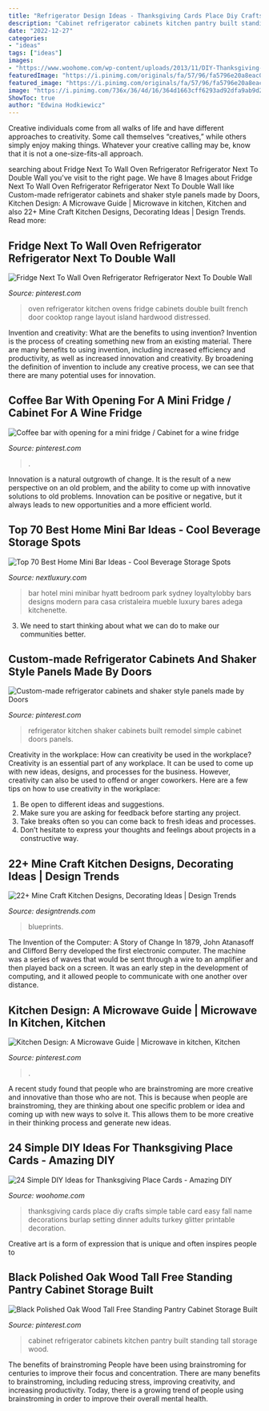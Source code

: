 ```yaml
---
title: "Refrigerator Design Ideas - Thanksgiving Cards Place Diy Crafts Simple Table Card Easy Fall Name Decorations Burlap Setting Dinner Adults Turkey Glitter Printable Decoration"
description: "Cabinet refrigerator cabinets kitchen pantry built standing tall storage wood"
date: "2022-12-27"
categories:
- "ideas"
tags: ["ideas"]
images:
- "https://www.woohome.com/wp-content/uploads/2013/11/DIY-Thanksgiving-Place-Cards-13-2.jpg"
featuredImage: "https://i.pinimg.com/originals/fa/57/96/fa5796e20a8eac0d8619e3cd718e5635.png"
featured_image: "https://i.pinimg.com/originals/fa/57/96/fa5796e20a8eac0d8619e3cd718e5635.png"
image: "https://i.pinimg.com/736x/36/4d/16/364d1663cff6293ad92dfa9ab9d217e9.jpg"
ShowToc: true
author: "Edwina Hodkiewicz"
---
```



Creative individuals come from all walks of life and have different approaches to creativity. Some call themselves “creatives,” while others simply enjoy making things. Whatever your creative calling may be, know that it is not a one-size-fits-all approach.

	

		
searching about Fridge Next To Wall Oven Refrigerator Refrigerator Next To Double Wall you've visit to the right page. We have 8 Images about Fridge Next To Wall Oven Refrigerator Refrigerator Next To Double Wall like Custom-made refrigerator cabinets and shaker style panels made by Doors, Kitchen Design: A Microwave Guide | Microwave in kitchen, Kitchen and also 22+ Mine Craft Kitchen Designs, Decorating Ideas | Design Trends. Read more:
		
    
## Fridge Next To Wall Oven Refrigerator Refrigerator Next To Double Wall

<img loading=lazy src="https://i.pinimg.com/736x/36/4d/16/364d1663cff6293ad92dfa9ab9d217e9.jpg" onerror="this.onerror=null;this.src='https://tse1.mm.bing.net/th?id=OIP.sOdrn_1ciQ6mJTiVrZ_rPwHaJ7&amp;pid=15.1';" alt="Fridge Next To Wall Oven Refrigerator Refrigerator Next To Double Wall">

_Source: pinterest.com_

>oven refrigerator kitchen ovens fridge cabinets double built french door cooktop range layout island hardwood distressed. 

	

Invention and creativity: What are the benefits to using invention?
Invention is the process of creating something new from an existing material. There are many benefits to using invention, including increased efficiency and productivity, as well as increased innovation and creativity. By broadening the definition of invention to include any creative process, we can see that there are many potential uses for innovation.

    
## Coffee Bar With Opening For A Mini Fridge / Cabinet For A Wine Fridge

<img loading=lazy src="https://i.pinimg.com/originals/fa/57/96/fa5796e20a8eac0d8619e3cd718e5635.png" onerror="this.onerror=null;this.src='https://tse2.mm.bing.net/th?id=OIP.FOCpGtX-kIgwCSXjezfVzwHaNf&amp;pid=15.1';" alt="Coffee bar with opening for a mini fridge / Cabinet for a wine fridge">

_Source: pinterest.com_

>. 

	

Innovation is a natural outgrowth of change. It is the result of a new perspective on an old problem, and the ability to come up with innovative solutions to old problems. Innovation can be positive or negative, but it always leads to new opportunities and a more efficient world.

    
## Top 70 Best Home Mini Bar Ideas - Cool Beverage Storage Spots

<img loading=lazy src="http://nextluxury.com/wp-content/uploads/home-interior-mini-bar-design-ideas.jpg" onerror="this.onerror=null;this.src='https://tse3.mm.bing.net/th?id=OIP.J1TagsCsCZ5vujFnN_E_xgAAAA&amp;pid=15.1';" alt="Top 70 Best Home Mini Bar Ideas - Cool Beverage Storage Spots">

_Source: nextluxury.com_

>bar hotel mini minibar hyatt bedroom park sydney loyaltylobby bars designs modern para casa cristaleira mueble luxury bares adega kitchenette. 

	

3. We need to start thinking about what we can do to make our communities better.

    
## Custom-made Refrigerator Cabinets And Shaker Style Panels Made By Doors

<img loading=lazy src="https://i.pinimg.com/736x/59/cf/42/59cf42eeb2ff4ead6e4c8b505565ee57--refrigerator-cabinet-built-in-refrigerator.jpg" onerror="this.onerror=null;this.src='https://tse4.mm.bing.net/th?id=OIP.EYm_VRsOeL_It0gwZt-_1QDIEs&amp;pid=15.1';" alt="Custom-made refrigerator cabinets and shaker style panels made by Doors">

_Source: pinterest.com_

>refrigerator kitchen shaker cabinets built remodel simple cabinet doors panels. 

	

Creativity in the workplace: How can creativity be used in the workplace?
Creativity is an essential part of any workplace. It can be used to come up with new ideas, designs, and processes for the business. However, creativity can also be used to offend or anger coworkers. Here are a few tips on how to use creativity in the workplace: 
1. Be open to different ideas and suggestions.
2. Make sure you are asking for feedback before starting any project. 
3. Take breaks often so you can come back to fresh ideas and processes. 
4. Don’t hesitate to express your thoughts and feelings about projects in a constructive way.

    
## 22+ Mine Craft Kitchen Designs, Decorating Ideas | Design Trends

<img loading=lazy src="https://images.designtrends.com/wp-content/uploads/2015/10/06101136/Food-Minecraft-Kitchen-Design.jpg" onerror="this.onerror=null;this.src='https://tse4.mm.bing.net/th?id=OIP.aO0rlVnBrXUI8YcP0_UePQHaEl&amp;pid=15.1';" alt="22+ Mine Craft Kitchen Designs, Decorating Ideas | Design Trends">

_Source: designtrends.com_

>blueprints. 

	

The Invention of the Computer: A Story of Change
In 1879, John Atanasoff and Clifford Berry developed the first electronic computer. The machine was a series of waves that would be sent through a wire to an amplifier and then played back on a screen. It was an early step in the development of computing, and it allowed people to communicate with one another over distance.

    
## Kitchen Design: A Microwave Guide | Microwave In Kitchen, Kitchen

<img loading=lazy src="https://i.pinimg.com/736x/07/bc/0e/07bc0e42b0af872caa64adbf6a8f6b38--diy-kitchen-kitchen-cabinets.jpg" onerror="this.onerror=null;this.src='https://tse2.mm.bing.net/th?id=OIP.b6EbDUr0-NJWOwOvCulvUQHaJ6&amp;pid=15.1';" alt="Kitchen Design: A Microwave Guide | Microwave in kitchen, Kitchen">

_Source: pinterest.com_

>. 

	

A recent study found that people who are brainstroming are more creative and innovative than those who are not. This is because when people are brainstroming, they are thinking about one specific problem or idea and coming up with new ways to solve it. This allows them to be more creative in their thinking process and generate new ideas.

    
## 24 Simple DIY Ideas For Thanksgiving Place Cards - Amazing DIY

<img loading=lazy src="https://www.woohome.com/wp-content/uploads/2013/11/DIY-Thanksgiving-Place-Cards-13-2.jpg" onerror="this.onerror=null;this.src='https://tse1.mm.bing.net/th?id=OIP.5d7uEQDX_4VQOaNgG_YOkgHaLH&amp;pid=15.1';" alt="24 Simple DIY Ideas for Thanksgiving Place Cards - Amazing DIY">

_Source: woohome.com_

>thanksgiving cards place diy crafts simple table card easy fall name decorations burlap setting dinner adults turkey glitter printable decoration. 

	

Creative art is a form of expression that is unique and often inspires people to

    
## Black Polished Oak Wood Tall Free Standing Pantry Cabinet Storage Built

<img loading=lazy src="https://i.pinimg.com/736x/2d/92/38/2d92389dae7c0823b2c733c7827a821b--refrigerator-cabinet-built-in-refrigerator.jpg" onerror="this.onerror=null;this.src='https://tse2.mm.bing.net/th?id=OIP.rlkQW6ROeEF6BDEcv25ViAHaLH&amp;pid=15.1';" alt="Black Polished Oak Wood Tall Free Standing Pantry Cabinet Storage Built">

_Source: pinterest.com_

>cabinet refrigerator cabinets kitchen pantry built standing tall storage wood. 

	

The benefits of brainstroming
People have been using brainstroming for centuries to improve their focus and concentration. There are many benefits to brainstroming, including reducing stress, improving creativity, and increasing productivity. Today, there is a growing trend of people using brainstroming in order to improve their overall mental health.

